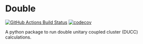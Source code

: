 Double
==============================
[//]: # (Badges)
[![GitHub Actions Build Status](https://github.com/REPLACE_WITH_OWNER_ACCOUNT/ducc/workflows/CI/badge.svg)](https://github.com/REPLACE_WITH_OWNER_ACCOUNT/ducc/actions?query=workflow%3ACI)
[![codecov](https://codecov.io/gh/REPLACE_WITH_OWNER_ACCOUNT/Double/branch/main/graph/badge.svg)](https://codecov.io/gh/REPLACE_WITH_OWNER_ACCOUNT/Double/branch/main)


A python package to run double unitary coupled cluster (DUCC) calculations.
